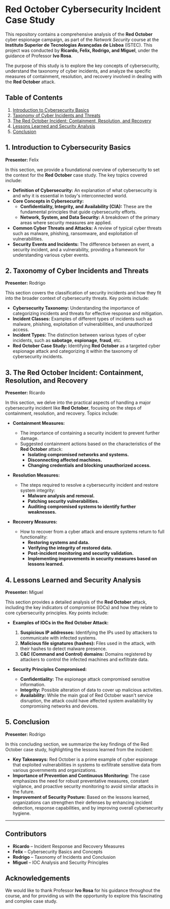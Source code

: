 # Red October Cybersecurity Incident Case Study

This repository contains a comprehensive analysis of the **Red October** cyber espionage campaign, as part of the *Network Security* course at the **Instituto Superior de Tecnologias Avançadas de Lisboa** (ISTEC). This project was conducted by **Ricardo, Felix, Rodrigo, and Miguel**, under the guidance of Professor **Ivo Rosa**.

The purpose of this study is to explore the key concepts of cybersecurity, understand the taxonomy of cyber incidents, and analyze the specific measures of containment, resolution, and recovery involved in dealing with the **Red October** attack.

## Table of Contents

1. [Introduction to Cybersecurity Basics](#1-introduction-to-cybersecurity-basics)
2. [Taxonomy of Cyber Incidents and Threats](#2-taxonomy-of-cyber-incidents-and-threats)
3. [The Red October Incident: Containment, Resolution, and Recovery](#3-the-red-october-incident-containment-resolution-and-recovery)
4. [Lessons Learned and Security Analysis](#4-lessons-learned-and-security-analysis)
5. [Conclusion](#5-conclusion)

## 1. Introduction to Cybersecurity Basics

**Presenter:** Felix

In this section, we provide a foundational overview of cybersecurity to set the context for the **Red October** case study. The key topics covered include:

- **Definition of Cybersecurity:** An explanation of what cybersecurity is and why it is essential in today's interconnected world.
- **Core Concepts in Cybersecurity:**
  - **Confidentiality, Integrity, and Availability (CIA):** These are the fundamental principles that guide cybersecurity efforts.
  - **Network, System, and Data Security:** A breakdown of the primary areas where security measures are applied.
- **Common Cyber Threats and Attacks:** A review of typical cyber threats such as malware, phishing, ransomware, and exploitation of vulnerabilities.
- **Security Events and Incidents:** The difference between an event, a security incident, and a vulnerability, providing a framework for understanding various cyber events.

## 2. Taxonomy of Cyber Incidents and Threats

**Presenter:** Rodrigo

This section covers the classification of security incidents and how they fit into the broader context of cybersecurity threats. Key points include:

- **Cybersecurity Taxonomy:** Understanding the importance of categorizing incidents and threats for effective response and mitigation.
- **Incident Classes:** Examples of different types of incidents such as malware, phishing, exploitation of vulnerabilities, and unauthorized access.
- **Incident Types:** The distinction between various types of cyber incidents, such as **sabotage**, **espionage**, **fraud**, etc.
- **Red October Case Study:** Identifying **Red October** as a targeted cyber espionage attack and categorizing it within the taxonomy of cybersecurity incidents.

## 3. The Red October Incident: Containment, Resolution, and Recovery

**Presenter:** Ricardo

In this section, we delve into the practical aspects of handling a major cybersecurity incident like **Red October**, focusing on the steps of containment, resolution, and recovery. Topics include:

- **Containment Measures:** 
  - The importance of containing a security incident to prevent further damage.
  - Suggested containment actions based on the characteristics of the **Red October** attack:
    - **Isolating compromised networks and systems.**
    - **Disconnecting affected machines.**
    - **Changing credentials and blocking unauthorized access.**
  
- **Resolution Measures:**
  - The steps required to resolve a cybersecurity incident and restore system integrity:
    - **Malware analysis and removal.**
    - **Patching security vulnerabilities.**
    - **Auditing compromised systems to identify further weaknesses.**
  
- **Recovery Measures:**
  - How to recover from a cyber attack and ensure systems return to full functionality:
    - **Restoring systems and data.**
    - **Verifying the integrity of restored data.**
    - **Post-incident monitoring and security validation.**
    - **Implementing improvements in security measures based on lessons learned.**

## 4. Lessons Learned and Security Analysis

**Presenter:** Miguel

This section provides a detailed analysis of the **Red October** attack, including the key indicators of compromise (IOCs) and how they relate to core cybersecurity principles. Key points include:

- **Examples of IOCs in the Red October Attack:**
  1. **Suspicious IP addresses:** Identifying the IPs used by attackers to communicate with infected systems.
  2. **Malicious file signatures (hashes):** Files used in the attack, with their hashes to detect malware presence.
  3. **C&C (Command and Control) domains:** Domains registered by attackers to control the infected machines and exfiltrate data.
  
- **Security Principles Compromised:**
  - **Confidentiality:** The espionage attack compromised sensitive information.
  - **Integrity:** Possible alteration of data to cover up malicious activities.
  - **Availability:** While the main goal of Red October wasn't service disruption, the attack could have affected system availability by compromising networks and devices.

## 5. Conclusion

**Presenter:** Rodrigo

In this concluding section, we summarize the key findings of the Red October case study, highlighting the lessons learned from the incident:

- **Key Takeaways:** Red October is a prime example of cyber espionage that exploited vulnerabilities in systems to exfiltrate sensitive data from various governments and organizations.
- **Importance of Prevention and Continuous Monitoring:** The case emphasizes the need for robust preventative measures, constant vigilance, and proactive security monitoring to avoid similar attacks in the future.
- **Improvement of Security Posture:** Based on the lessons learned, organizations can strengthen their defenses by enhancing incident detection, response capabilities, and by improving overall cybersecurity hygiene.

---

## Contributors

- **Ricardo** – Incident Response and Recovery Measures
- **Felix** – Cybersecurity Basics and Concepts
- **Rodrigo** – Taxonomy of Incidents and Conclusion
- **Miguel** – IOC Analysis and Security Principles

## Acknowledgements

We would like to thank Professor **Ivo Rosa** for his guidance throughout the course, and for providing us with the opportunity to explore this fascinating and complex case study.
